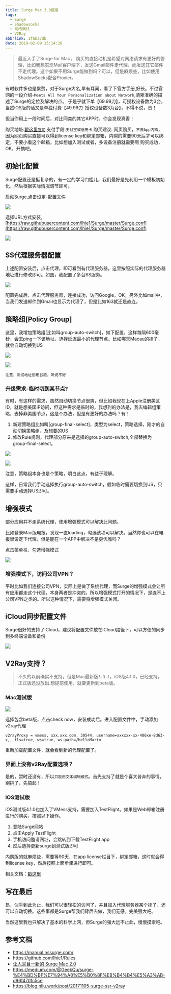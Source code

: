 ```yaml
---
title: Surge Mac 3.0使用
tags:
  - Surge
  - Shadowsocks
  - 网络调试
  - V2Ray
abbrlink: 1f6ba7db
date: 2019-02-09 15:14:20
---
```

> 最近入手了Surge for Mac，
购买的直接动机是希望对网络请求有更好的管理，比如我想实现Mail客户端下，发送Gmail邮件走代理，而发送其它邮件不走代理。这个如果不用Surge能做到吗？可以，但是麻烦些，比如使用ShadowSocks配合Proxier。

有时软件多也是累赘，对于Surge大名,早有耳闻，看了下官方手册,好长。不过官网的一段介绍-`Meets All Your Personalization about Network`,清晰准确的描述了Surge的定位及解决的点。
于是乎就下单【69.99刀】，可授权设备数为3台，当然iOS版的话又是单独付费【49.99刀-授权设备数3为台】，不得不说，贵！

但当你用上一段时间后，对比同类的其它APP时，你会发现真香！

购买地址:[戳这里`官网`](https://nssurge.com/buy_now)
支付手段:`支付宝或信用卡`
购买建议:	网页购买，`不要App内购`，因为网页购买直接可以得到license key和绑定邮箱，内购的需要90天后才可以绑定，不要小看这个邮箱，比如想加入测试或者，多设备注册就需要啊
购买成功，OK，开搞吧。

## 初始化配置

Surge配置还是挺复杂的，有一定的学习门槛儿，我们最好是先利用一个模板初始化，然后根据实际情况调节即可。

启动Surge,点击设定-配置文件

![](http://static.1991421.cn/2019-02-09-7D0EFEF0-8104-4534-B370-75A8424A8DB5.png)

选择URL方式安装，[https://raw.githubusercontent.com/lhie1/Surge/master/Surge.conf](https://raw.githubusercontent.com/lhie1/Surge/master/Surge.conf)

![](http://static.1991421.cn/2019-02-09-9B56CFD9-6F57-4F85-B3EF-D98E8E13EB5A.png)

## SS代理服务器配置

上述配置安装后，点击代理，即可看到有代理服务器，这里按照实际的代理服务器地址进行修改即可。如图，我配置了多台SS服务。

![](http://static.1991421.cn/2019-02-09-070439.png)

配置完成后，点击代理服务器，连接成功，访问Google，OK，另外比如mail中， 当我们发送邮件到Gmail也显示为代理了，但是比如163就还是直连。

## 策略组[Policy Group]

这里，我增加策略组[比如叫group-auto-switch]，如下配置，这样每隔600毫秒，会去ping一下该地址，选择延迟最小的代理节点。比如哪天Macau的挂了，就会自动切换到US

![](http://static.1991421.cn/2019-02-12-132840.png)

![](http://static.1991421.cn/2019-06-16-040600.png)

`注意，测试地址别用谷歌，听说不好`

### 升级需求-临时切到某节点?
有时，有这样的需求，虽然自动切换节点很爽，但比如我现在上Apple注册美区ID，就是想美国IP访问，但这种需求是临时的，我想到的办法是，我去编辑组策略，去掉非美国节点，这是个办法，但是有更好的办法吗？有！

1. 新建策略组比如叫[group-final-select]，类型为select，策略选择，刚才的自动切换策略组，及想要的US
2. 修改Rule规则，代理部分原来是选择的group-auto-switch,全部替换为group-final-select。

![](http://static.1991421.cn/2019-06-16-042214.png)

![](http://static.1991421.cn/2019-06-16-042335.png)

注意，策略组本身也是个策略，明白这点，有益于理解。

这样，日常我们手动选择执行group-auto-switch，假如临时需要切换到US，只需要手动选择US即可。

## 增强模式
部分应用并不走系统代理，使用增强模式可以解决此问题。

比如登录Mac版电报，发现一直loading，勾选该项可以解决。当然你也可以在电报里设定下代理，但是能在一个APP中解决不是更优雅吗？

点击菜单栏，勾选增强模式

![](http://static.1991421.cn/2019-03-31-Screen%20Shot%202019-03-31%20at%2009.45.10.png)

### 增强模式下，访问公司VPN？
平时比如我们连接公司VPN，实际上是做了系统代理，而Surge的增强模式会让所有应用都走这个代理，本身两者是冲突的。所以增强模式打开的情况下，是连不上公司VPN之类的。所以这种情况下，需要将增强模式关闭。

## iCloud同步配置文件
Surge很好的支持了iCloud，建议将配置文件放在iCloud路径下，可以方便的同步到多终端设备和备份

![](http://static.1991421.cn/2019-06-16-041217.png)

## V2Ray支持？
> 不久的以前确实不支持，但是Mac最新版`3.3.1`，iOS版4.1.0，已经支持，正式版还没放出.想提前使用，就要更新到beta版。

### Mac测试版
![](http://static.1991421.cn/2019-10-05-145021.jpg)

选择包含beta版，点击check now，安装成功后。进入配置文件中，手动添加v2ray代理

```
v2rayProxy = vmess, xxx.xxx.com, 30544, username=xxxxxx-xx-406xe-8d63-x,, tls=true, ws=true, ws-path=/helloMario

```

重新加载配置文件，就会看到新的代理配置了。

### 界面上没有v2Ray配置选项？
是的，暂时还没有，所以`只能用文本编辑模式`。首先支持了就是个喜大普奔的事情，别挑了，先搞起！

### IOS测试版

iOS测试版4.1.0也加入了VMess支持，需要加入TestFlight。如果是Web邮箱注册进行的购买，按照以下操作。

1. 登陆Surge网站
2. 点击Apply TestFlight
3. 手机访问邀请网址，会跳转到下载TestFlight app
4. 然后选择更新surge到测试版即可

内购版的就麻烦些，需要等90天，在app license栏目下，绑定邮箱，这时就会得到license key，然后按照上面步骤进行即可。

相关文档：[戳这里](https://nssurge.zendesk.com/hc/zh-cn/articles/360012743714-Surge-iOS-TestFlight-%E8%AF%B4%E6%98%8E)


## 写在最后
昂，似乎到此为止，我们可以很轻松的访问了，并且加入代理服务器某个挂了，还可以自动切换。这些事都是Surge帮我们背后去做，我们无感。完美强大吧。

当然这里我也只解决了基本的科学上网，但Surge的强大远不止此，慢慢摸索吧。

## 参考文档
- https://manual.nssurge.com/
- https://github.com/lhie1/Rules
- [让人耳目一新的 Surge Mac 2.0](https://medium.com/@scomper/%E8%AE%A9%E4%BA%BA%E8%80%B3%E7%9B%AE%E4%B8%80%E6%96%B0%E7%9A%84-surge-mac-2-0-bb7cf735b1b8)
- https://medium.com/@GeekQu/surge-%E4%BD%BF%E7%94%A8%E5%B0%8F%E8%B4%B4%E5%A3%AB-d96f470fc5ce
- https://blog.nliu.work/post/20171105-surge-ssr-v2ray
